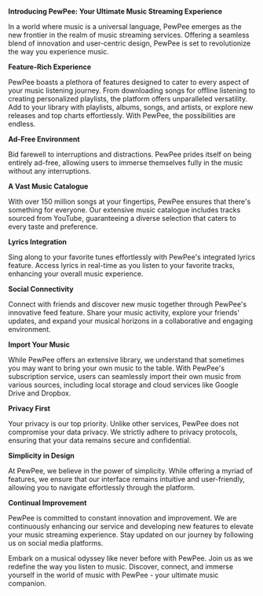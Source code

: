 **Introducing PewPee: Your Ultimate Music Streaming Experience**

In a world where music is a universal language, PewPee emerges as the new frontier in the realm of music streaming services. Offering a seamless blend of innovation and user-centric design, PewPee is set to revolutionize the way you experience music.

**Feature-Rich Experience**

PewPee boasts a plethora of features designed to cater to every aspect of your music listening journey. From downloading songs for offline listening to creating personalized playlists, the platform offers unparalleled versatility. Add to your library with playlists, albums, songs, and artists, or explore new releases and top charts effortlessly. With PewPee, the possibilities are endless.

**Ad-Free Environment**

Bid farewell to interruptions and distractions. PewPee prides itself on being entirely ad-free, allowing users to immerse themselves fully in the music without any interruptions.

**A Vast Music Catalogue**

With over 150 million songs at your fingertips, PewPee ensures that there's something for everyone. Our extensive music catalogue includes tracks sourced from YouTube, guaranteeing a diverse selection that caters to every taste and preference.

**Lyrics Integration**

Sing along to your favorite tunes effortlessly with PewPee's integrated lyrics feature. Access lyrics in real-time as you listen to your favorite tracks, enhancing your overall music experience.

**Social Connectivity**

Connect with friends and discover new music together through PewPee's innovative feed feature. Share your music activity, explore your friends' updates, and expand your musical horizons in a collaborative and engaging environment.

**Import Your Music**

While PewPee offers an extensive library, we understand that sometimes you may want to bring your own music to the table. With PewPee's subscription service, users can seamlessly import their own music from various sources, including local storage and cloud services like Google Drive and Dropbox.

**Privacy First**

Your privacy is our top priority. Unlike other services, PewPee does not compromise your data privacy. We strictly adhere to privacy protocols, ensuring that your data remains secure and confidential.

**Simplicity in Design**

At PewPee, we believe in the power of simplicity. While offering a myriad of features, we ensure that our interface remains intuitive and user-friendly, allowing you to navigate effortlessly through the platform.

**Continual Improvement**

PewPee is committed to constant innovation and improvement. We are continuously enhancing our service and developing new features to elevate your music streaming experience. Stay updated on our journey by following us on social media platforms.

Embark on a musical odyssey like never before with PewPee. Join us as we redefine the way you listen to music. Discover, connect, and immerse yourself in the world of music with PewPee - your ultimate music companion.